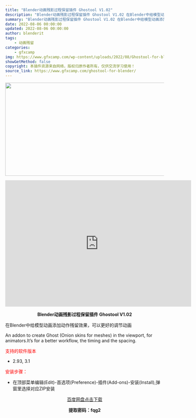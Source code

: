 ```yaml
---
title: "Blender动画残影过程保留插件 Ghostool V1.02"
description: "Blender动画残影过程保留插件 Ghostool V1.02 在Blender中给模型动画添加动作残留效果，可以更好的调节动画 An addon to create Ghost (Onion sk..."
summary: "Blender动画残影过程保留插件 Ghostool V1.02 在Blender中给模型动画添加动作残留效果，可以更好的调节动画 An addon to create Ghost (Onion sk..."
date: 2022-08-06 00:00:00
updated: 2022-08-06 00:00:00
author: blenderit
tags: 
    - 动画残留
categories:
    - gfxcamp
img: https://www.gfxcamp.com/wp-content/uploads/2022/08/Ghostool-for-blender.jpg
showGetMethod: false
copyright: 本插件资源来自网络，版权归原作者所有，仅供交流学习使用！
source_link: https://www.gfxcamp.com/ghostool-for-blender/
---
```

<div><p><img decoding="async" class="aligncenter size-full wp-image-105713" src="https://www.gfxcamp.com/wp-content/uploads/2022/08/Ghostool-for-blender.jpg" data-src="https://www.gfxcamp.com/wp-content/uploads/2022/08/Ghostool-for-blender.jpg" alt="" width="590" height="295" data-srcset="https://www.gfxcamp.com/wp-content/uploads/2022/08/Ghostool-for-blender.jpg 590w, https://www.gfxcamp.com/wp-content/uploads/2022/08/Ghostool-for-blender-150x75.jpg 150w" data-sizes="(max-width: 590px) 100vw, 590px"></p><p style="text-align: center;"><strong><iframe loading="lazy" src="https://player.youku.com/embed/XNTg5MTI5MTU0MA==" width="590" height="400" frameborder="0" allowfullscreen="allowfullscreen" data-mce-fragment="1"></iframe></strong></p><p style="text-align: center;"><strong>Blender动画残影过程保留插件 Ghostool V1.02</strong></p><p>在Blender中给模型动画添加动作残留效果，可以更好的调节动画</p><p>An addon to create Ghost (Onion skins for meshes) in the viewport, for animators.It’s for a better workflow, the timing and the spacing.</p><p><span style="color: #ff0000;">支持的软件版本</span></p><ul>
<li>2.93, 3.1</li>
</ul><p><span style="color: #ff0000;">安装步骤：</span></p><ul>
<li>在顶部菜单编辑(Edit)-首选项(Preference)-插件(Add-ons)-安装(Install),弹窗里选择对应ZIP安装</li>
</ul><p style="text-align: center;"><a class="maxbutton-3 maxbutton maxbutton-baidu" target="_blank" rel="noopener" href="https://pan.baidu.com/s/15UXVhyC4LmOSPSB42YKpjw?pwd=fqg2"><span class="mb-text">百度网盘点击下载</span></a></p><p style="text-align: center;"><strong>提取密码：fqg2</strong></p></div>